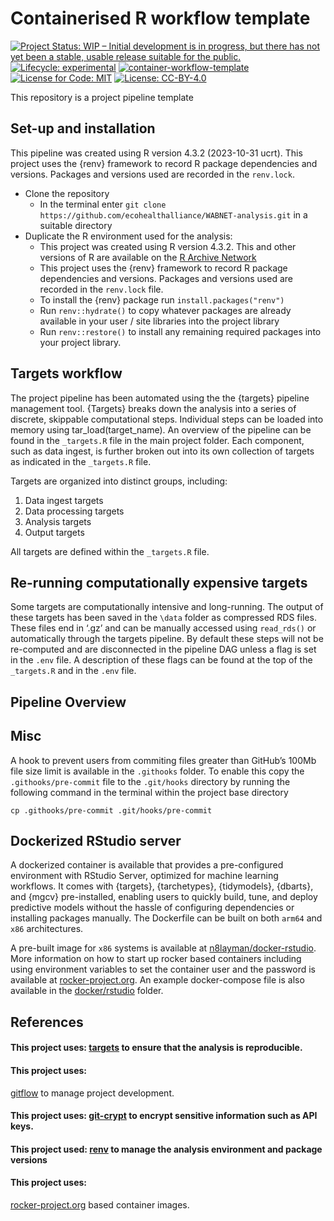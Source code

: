 
<!-- README.md is generated from README.Rmd. Please edit that file -->

# Containerised R workflow template

<!-- badges: start -->

[![Project Status: WIP – Initial development is in progress, but there
has not yet been a stable, usable release suitable for the
public.](https://www.repostatus.org/badges/latest/wip.svg)](https://www.repostatus.org/#wip)
[![Lifecycle:
experimental](https://img.shields.io/badge/lifecycle-experimental-orange.svg)](https://lifecycle.r-lib.org/articles/stages.html#experimental)
[![container-workflow-template](https://github.com/ecohealthalliance/container-template/actions/workflows/container-workflow-template.yml/badge.svg)](https://github.com/ecohealthalliance/container-template/actions/workflows/container-workflow-template.yml)
[![License for Code:
MIT](https://img.shields.io/badge/License%20(for%20code)-MIT-yellow.svg)](https://opensource.org/licenses/MIT)
[![License:
CC-BY-4.0](https://img.shields.io/badge/License%20(for%20text)-CC_BY_4.0-blue.svg)](https://creativecommons.org/licenses/by/4.0/)

<!-- badges: end -->

This repository is a project pipeline template

## Set-up and installation

This pipeline was created using R version 4.3.2 (2023-10-31 ucrt). This
project uses the {renv} framework to record R package dependencies and
versions. Packages and versions used are recorded in the `renv.lock`.

- Clone the repository
  - In the terminal enter
    `git clone https://github.com/ecohealthalliance/WABNET-analysis.git`
    in a suitable directory
- Duplicate the R environment used for the analysis:
  - This project was created using R version 4.3.2. This and other
    versions of R are available on the [R Archive
    Network](https://cloud.r-project.org/)
  - This project uses the {renv} framework to record R package
    dependencies and versions. Packages and versions used are recorded
    in the `renv.lock` file.
  - To install the {renv} package run `install.packages("renv")`
  - Run `renv::hydrate()` to copy whatever packages are already
    available in your user / site libraries into the project library
  - Run `renv::restore()` to install any remaining required packages
    into your project library.

## Targets workflow

The project pipeline has been automated using the the {targets} pipeline
management tool. {Targets} breaks down the analysis into a series of
discrete, skippable computational steps. Individual steps can be loaded
into memory using tar_load(target_name). An overview of the pipeline can
be found in the `_targets.R` file in the main project folder. Each
component, such as data ingest, is further broken out into its own
collection of targets as indicated in the `_targets.R` file.

Targets are organized into distinct groups, including:

1.  Data ingest targets
2.  Data processing targets
3.  Analysis targets
4.  Output targets

All targets are defined within the `_targets.R` file.

## Re-running computationally expensive targets

Some targets are computationally intensive and long-running. The output
of these targets has been saved in the `\data` folder as compressed RDS
files. These files end in ‘.gz’ and can be manually accessed using
`read_rds()` or automatically through the targets pipeline. By default
these steps will not be re-computed and are disconnected in the pipeline
DAG unless a flag is set in the `.env` file. A description of these
flags can be found at the top of the `_targets.R` and in the `.env`
file.

## Pipeline Overview

## Misc

A hook to prevent users from commiting files greater than GitHub’s 100Mb
file size limit is available in the `.githooks` folder. To enable this
copy the `.githooks/pre-commit` file to the `.git/hooks` directory by
running the following command in the terminal within the project base
directory

    cp .githooks/pre-commit .git/hooks/pre-commit

## Dockerized RStudio server

A dockerized container is available that provides a pre-configured
environment with RStudio Server, optimized for machine learning
workflows. It comes with {targets}, {tarchetypes}, {tidymodels},
{dbarts}, and {mgcv} pre-installed, enabling users to quickly build,
tune, and deploy predictive models without the hassle of configuring
dependencies or installing packages manually. The Dockerfile can be
built on both `arm64` and `x86` architectures.

A pre-built image for `x86` systems is available at
[n8layman/docker-rstudio](https://hub.docker.com/repository/docker/n8layman/rstudio-server/general).
More information on how to start up rocker based containers including
using environment variables to set the container user and the password
is available at
[rocker-project.org](https://rocker-project.org/images/versioned/rstudio.html).
An example docker-compose file is also available in the
[docker/rstudio](docker/rstudio) folder.

## References

#### This project uses: [targets](https://books.ropensci.org/targets/) to ensure that the analysis is reproducible.

#### This project uses:

[gitflow](https://github.com/nvie/gitflow) to manage project
development.

#### This project uses: [git-crypt](https://github.com/AGWA/git-crypt) to encrypt sensitive information such as API keys.

#### This project used: [renv](https://rstudio.github.io/renv/articles/renv.html) to manage the analysis environment and package versions

#### This project uses:

[rocker-project.org](https://rocker-project.org/images/versioned/rstudio.html)
based container images.
